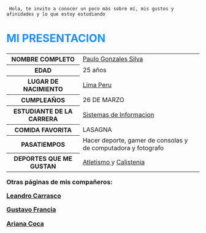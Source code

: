 <!DOCTYPE html>
<html>
<head>
     <meta name="google-site-verification" content="Mc3ppErdZKkqshQxXWTyfKovFz8lE4n-qpGi7Ba5Smo" />
     <meta charset="UTF-8"
     <meta name="viewport" content="width=device-width, initial-scale=1.0">
     
     Hola, te invito a conocer un poco más sobre mí, mis gustos y afinidades y lo que estoy estudiando


</head> 
<body>

<h3><h1 style="color:DodgerBlue;">MI PRESENTACION</h1><h3>

<table>
  <tr>
    <th>NOMBRE COMPLETO</th>
    <td> <a href ="https://www.instagram.com/paulo.g.silva_/?hl=es-la">Paulo Gonzales Silva</a>
    
  </tr>
  <tr>
    <th>EDAD</th>
    <td>25 años</td>
    
  </tr>
  <tr>
    <th>LUGAR DE NACIMIENTO</th>
    <td> <a href ="https://es.wikipedia.org/wiki/Lima">Lima Peru</td></a>

  </tr>
  <tr>
    <th>CUMPLEAÑOS</th>
    <td>26 DE MARZO</td>
   
  </tr>
  <tr>
    <th>ESTUDIANTE DE LA CARRERA</th>
    <td> <a href ="https://facultades.usil.edu.pe/ingenieria/carrera/ingenieria-de-sistemas-de-informacion">Sistemas de Informacion</td></a>
   
  </tr>
  <tr>
    <th>COMIDA FAVORITA</th>
    <td>LASAGNA</td>
    
  </tr>
  <tr>
    <th>PASATIEMPOS</th>
    <td>Hacer deporte, gamer de consolas y de computadora y fotografo</td>
       
   </tr>
   <tr>
    <th>DEPORTES QUE ME GUSTAN</th>
    <td> <a href ="https://es.wikipedia.org/wiki/Atletismo">Atletismo </a> y <a href ="https://es.wikipedia.org/wiki/Calistenia">Calistenia</td></a>
    
    
  </tr>
  <tr>
      
</table>
     Otras páginas de mis compañeros: <p></p>  
                    <a href="https://xleandrox10x.github.io/Leandro-Carrasco-Mallma/">Leandro Carrasco</a><p></p>
                    <a href="https://gustavofranciaalfaro.netlify.app/">Gustavo Francia</a><p></p>
                    <a href="https://arianacocarodriguez.netlify.app">Ariana Coca</a><p></p>
                    <p></p>
                </div>
            </div>

        
</body>
  

</html>
